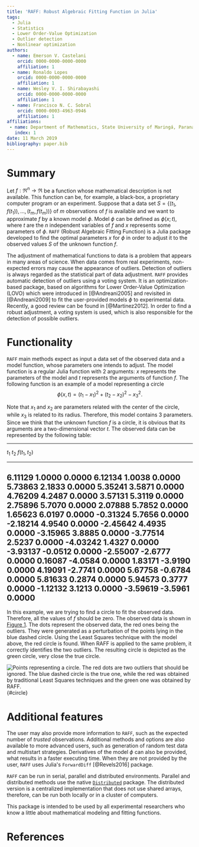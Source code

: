 ```yaml
---
title: 'RAFF: Robust Algebraic Fitting Function in Julia'
tags:
  - Julia
  - Statistics
  - Lower Order-Value Optimization
  - Outlier detection
  - Nonlinear optimization
authors:
  - name: Emerson V. Castelani
    orcid: 0000-0000-0000-0000
    affiliation: 1
  - name: Ronaldo Lopes
    orcid: 0000-0000-0000-0000
    affiliation: 1
  - name: Wesley V. I. Shirabayashi
    orcid: 0000-0000-0000-0000
    affiliation: 1
  - name: Francisco N. C. Sobral
    orcid: 0000-0003-4963-0946
    affiliation: 1
affiliations:
 - name: Department of Mathematics, State University of Maringá, Paraná, Brazil
   index: 1
date: 11 March 2019
bibliography: paper.bib
---
```


# Summary

Let $f : \Re^n \to \Re$ be a function whose mathematical description
is not available. This function can be, for example, a black-box, a
proprietary computer program or an experiment. Suppose that a data set
$S = \{(t_1, f(t_1)), \dots, (t_m, f(t_m))\}$ of $m$ observations of
$f$ is available and we want to approximate $f$ by a known model
$\phi$. Model $\phi$ can be defined as $\phi(x;t)$, where $t$ are the
$n$ independent variables of $f$ and $x$ represents some parameters of
$\phi$. ``RAFF`` (Robust Algebraic Fitting Function) is a Julia
package developed to find the optimal parameters $x$ for $\phi$ in
order to adjust it to the observed values $S$ of the unknown function
$f$.

The adjustment of mathematical functions to data is a problem that
appears in many areas of science. When data comes from real
experiments, non-expected errors may cause the appearance of
outliers. Detection of outliers is always regarded as the statistical
part of data adjustment. ``RAFF`` provides automatic detection of
outliers using a voting system. It is an optimization-based package,
based on algorithms for Lower Order-Value Optimization (LOVO)
which were introduced in [@Andreani2005] and revisited in [@Andreani2009] 
to fit the user-provided models $\phi$ to experimental
data. Recently, a good review can be found in [@Martinez2012]. In order to 
find a robust adjustment, a voting system is used,
which is also responsible for the detection of possible outliers.

# Functionality

``RAFF`` main methods expect as input a data set of the observed data
and a model function, whose parameters one intends to adjust. The
model function is a regular Julia function with 2 arguments: $x$
represents the parameters of the model and $t$ represents the
arguments of function $f$. The following function is an example of a
model representing a circle
$$
\phi(x, t) = (t_1 - x_1)^2 + (t_2 - x_2)^2 - x_3^2.
$$

Note that $x_1$ and $x_2$ are parameters related with the center of
the circle, while $x_3$ is related to its radius. Therefore, this
model contains 3 parameters. Since we think that the unknown function
$f$ is a circle, it is obvious that its arguments are a
two-dimensional vector $t$. The observed data can be represented by
the following table:

-----------------------------------
$t_1$       $t_2$     $f(t_1, t_2)$
-------     -------   -------------
 6.11129    1.0000    	0.0000
 6.12134    1.0038    	0.0000
 5.73863    2.1833    	0.0000
 5.35241    3.5871    	0.0000
 4.76209    4.2487    	0.0000
 3.57131    5.3119    	0.0000
 2.75896    5.7070    	0.0000
 2.07888    5.7852    	0.0000
 1.65623    6.0197    	0.0000
-0.31324    5.7656    	0.0000
-2.18214    4.9540    	0.0000
-2.45642    4.4935    	0.0000
-3.15965    3.8885    	0.0000
-3.77514    2.5237    	0.0000
-4.03242    1.4327    	0.0000
-3.93137   -0.0512    	0.0000
-2.55007   -2.6777    	0.0000
 0.16087   -4.0584    	0.0000
 1.83171   -3.9190    	0.0000
 4.19091   -2.7741    	0.0000
 5.67758   -0.6784    	0.0000
 5.81633    0.2874    	0.0000
 5.94573    0.3777    	0.0000
-1.12132    3.1213    	0.0000
-3.59619   -3.5961    	0.0000
-------------------------------------

In this example, we are trying to find a circle to fit the observed
data. Therefore, all the values of $f$ should be zero. The observed
data is shown in [Figure 1](#circle). The dots represent the observed
data, the red ones being the outliers. They were generated as a
perturbation of the points lying in the blue dashed circle. Using the
Least Squares technique with the model above, the red circle is
found. When RAFF is applied to the same problem, it correctly
identifies the two outliers. The resulting circle is depicted as the
green circle, very close the true circle.

![Points representing a circle. The red dots are two outliers that
 should be ignored. The blue dashed circle is the true one, while the
 red was obtained by traditional Least Squares techniques and the
 green one was obtained by RAFF.](circle.png){#circle}

# Additional features

The user may also provide more information to ``RAFF``, such as the
expected number of *trusted* observations. Additional methods and
options are also available to more advanced users, such as generation
of random test data and multistart strategies. Derivatives of the
model $\phi$ can also be provided, what results in a faster executing
time. When they are not provided by the user, ``RAFF`` uses Julia's
``ForwardDiff`` [@Revels2016] package.

``RAFF`` can be run in serial, parallel and distributed
environments. Parallel and distributed methods use the native
[``Distributed``](https://docs.julialang.org/en/v1.0/stdlib/Distributed/)
package. The distributed version is a centralized implementation that
does not use shared arrays, therefore, can be run both locally or in a
cluster of computers.

This package is intended to be used by all experimental researchers
who know a little about mathematical modeling and fitting functions.

# References

